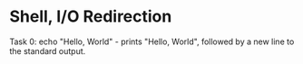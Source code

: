 # Shell, I/O Redirection
Task 0: echo "Hello, World" - prints "Hello, World", followed by a new line to the standard output. 
